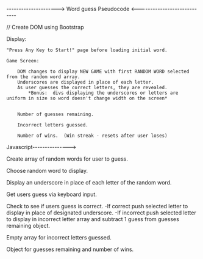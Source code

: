 --------------------->        Word guess Pseudocode      <----------------------------


//  Create DOM using Bootstrap

Display:

    "Press Any Key to Start!" page before loading initial word.

    Game Screen:
        
        DOM changes to display NEW GAME with first RANDOM WORD selected from the random word array.
        Underscores are displayed in place of each letter.
        As user guesses the correct letters, they are revealed.
            *Bonus:  divs displaying the underscores or letters are uniform in size so word doesn't change width on the screen*
        
        
        Number of guesses remaining.

        Incorrect letters guessed.

        Number of wins.  (Win streak - resets after user loses)



Javascript--------------->


Create array of random words for user to guess.

Choose random word to display.

Display an underscore in place of each letter of the random word.

Get users guess via keyboard input.

Check to see if users guess is correct.
    -If correct push selected letter to display in place of designated underscore.
    -If incorrect push selected letter to display in incorrect letter array and subtract 1 guess from guesses remaining object.
 
Empty array for incorrect letters guessed.

Object for guesses remaining and number of wins.

